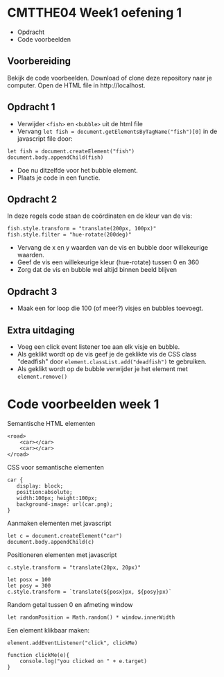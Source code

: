 # CMTTHE04 Week1 oefening 1

- Opdracht
- Code voorbeelden

## Voorbereiding

Bekijk de code voorbeelden. Download of clone deze repository naar je computer. Open de HTML file in http://localhost.

## Opdracht 1

- Verwijder `<fish>` en `<bubble>` uit de html file
- Vervang `let fish = document.getElementsByTagName("fish")[0]` in de javascript file door:
```
let fish = document.createElement("fish")
document.body.appendChild(fish)
```

- Doe nu ditzelfde voor het bubble element.
- Plaats je code in een functie.

## Opdracht 2

In deze regels code staan de coördinaten en de kleur van de vis: 
```
fish.style.transform = "translate(200px, 100px)"
fish.style.filter = "hue-rotate(200deg)"
```

- Vervang de x en y waarden van de vis en bubble door willekeurige waarden.
- Geef de vis een willekeurige kleur (hue-rotate) tussen 0 en 360
- Zorg dat de vis en bubble wel altijd binnen beeld blijven

## Opdracht 3

- Maak een for loop die 100 (of meer?) visjes en bubbles toevoegt. 

## Extra uitdaging

- Voeg een click event listener toe aan elk visje en bubble. 
- Als geklikt wordt op de vis geef je de geklikte vis de CSS class "deadfish" door `element.classList.add("deadfish")` te gebruiken.
- Als geklikt wordt op de bubble verwijder je het element met `element.remove()`


# Code voorbeelden week 1

Semantische HTML elementen
```
<road>
    <car></car>
    <car></car>
</road>
```

CSS voor semantische elementen
```
car {
   display: block;
   position:absolute;
   width:100px; height:100px;
   background-image: url(car.png);
}
```
Aanmaken elementen met javascript
```
let c = document.createElement("car")
document.body.appendChild(c)
```
Positioneren  elementen met javascript
```
c.style.transform = "translate(20px, 20px)"

let posx = 100
let posy = 300
c.style.transform = `translate(${posx}px, ${posy}px)`
```
Random getal tussen 0 en afmeting window
```
let randomPosition = Math.random() * window.innerWidth
```
Een element klikbaar maken:
```
element.addEventListener("click", clickMe)

function clickMe(e){
    console.log("you clicked on " + e.target)
}
```